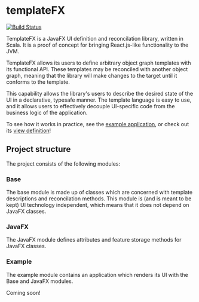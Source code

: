 templateFX
==========

[![Build Status](https://travis-ci.org/tferi/templateFX.svg?branch=master)](https://travis-ci.org/tferi/templateFX)

TemplateFX is a JavaFX UI definition and reconcilation library, written in Scala. It is a proof of concept for bringing React.js-like functionality to the JVM.

TemplateFX allows its users to define arbitrary object graph templates with its functional API. These templates may be reconciled with another object graph, meaning that the library will make changes to the target until it conforms to the template.

This capability allows the library's users to describe the desired state of the UI in a declarative, typesafe manner. The template language is easy to use, and it allows users to effectively decouple UI-specific code from the business logic of the application.

To see how it works in practice, see the [example application](examples/src/main/scala/com/tothferenc/templateFX/examples/todo), or check out its [view definition](examples/src/main/scala/com/tothferenc/templateFX/examples/todo/view/TodoView.scala)!

Project structure
-----------------
The project consists of the following modules:

### Base
The base module is made up of classes which are concerned with template descriptions and reconcilation methods. This module is (and is meant to be kept) UI technology independent, which means that it does not depend on JavaFX classes.

### JavaFX
The JavaFX module defines attributes and feature storage methods for JavaFX classes.

### Example
The example module contains an application which renders its UI with the Base and JavaFX modules.

Coming soon!
